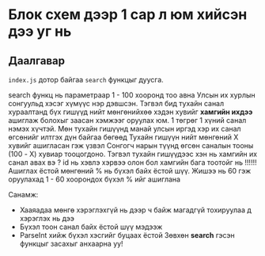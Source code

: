 # Блок схем дээр 1 сар л юм хийсэн дээ уг нь 

## Даалгавар

`index.js` дотор байгаа `search` функцыг дуусга.

search функц нь параметраар 1 - 100 хооронд тоо авна
Улсын их хурлын сонгуульд хэсэг хүмүүс нэр дэвшсэн. 
Тэгвэл бид тухайн санал хураалтанд бүх гишүүд нийт мөнгөнийхөө хэдэн хувийг **хамгийн ихдээ** ашиглаж болохыг заасан хэмжээг оруулах юм. 
1 төгрөг 1 хүний санал нэмэх хүчтэй. 
Мөн тухайн гишүүнд манай улсын иргэд хэр их санал өгсөнийг илтгэх дүн байгаа бөгөөд 
Тухайн гишүүн нийт мөнгөний X хувийг ашигласан гэж үзвэл Сонгогч нарын түүнд өгсөн саналын тооны (100 - X) хувиар тооцогдоно.
Тэгвэл тухайн гишүүдээс хэн нь хамгийн их санал авах вэ ? id нь хэвлэ хэрвээ олон бол хамгийн бага тоотойг нь !!!!!!
Ашиглах ёстой мөнгөний % нь бүхэл байх ёстой шүү. Жишээ нь 60 гэж оруулахад  1 - 60 хоорондох бүхэл % ийг ашиглана


Санамж:
* Хааяадаа мөнгө хэрэглэхгүй нь дээр ч байж магадгүй тохируулаа д хэрэглэх нь дээ
* Бүхэл тоон санал байх ёстой шүү мэдээж
* ParseInt хийж бүхэл хэсгийг буцаах ёстой
Зөвхөн **search** гэсэн функцыг засахыг анхаарна уу!
